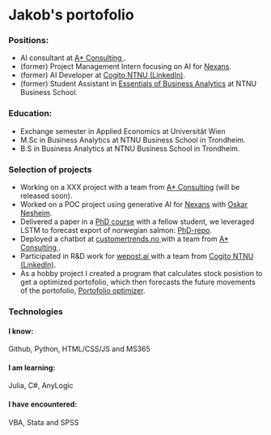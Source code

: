

<h1> Jakob's portofolio </h1>

<h3>  Positions: </h3>
<ul>
  <li>  AI consultant at <a href="https://www.astarconsulting.no/">A* Consulting </a>. </li>
  <li> (former) Project Management Intern focusing on AI for <a href="https://www.nexans.no/no/">Nexans</a>. </li>
  <li> (former) AI Developer at <a href="https://www.linkedin.com/company/cogito-ntnu/mycompany/">Cogito NTNU (LinkedIn)</a>. </li>
  <li> (former) Student Assistant in <a href="https://www.ntnu.edu/studies/courses/BBAN3001#tab=omEmnet"> Essentials of Business Analytics</a> at NTNU Business School.</li>
</ul>
<h3>  Education: </h3>
<ul>
  <li> Exchange semester in Applied Economics at Universitât Wien</li>
  <li>M.Sc in Business Analytics at NTNU Business School in Trondheim.</li>
  <li>B.S in Business Analytics at NTNU Business School in Trondheim.</li>
</ul>

<h3> Selection of projects</h3>
<ul>
  <li> Working on a XXX project with a team from <a href="https://www.astarconsulting.no/">A* Consulting</a> (will be released soon). </li>
  <li> Worked on a POC project using generative AI for <a href="https://www.nexans.no/no/">Nexans</a> with  <a href="https://github.com/oskarnesheim"> Oskar Nesheim</a>.
  <li> Delivered a paper in a <a href="https://www.ntnu.edu/studies/courses/DT8807#tab=omEmnet">PhD course</a> with a fellow student, we leveraged LSTM to forecast export of norwegian salmon: <a href=https://github.com/DataJakob/DT8807-Advanced-Topics-in-Deep-Learning> PhD-repo</a>. </li>
  <li> Deployed a chatbot at <a href="https://www.customertrends.no/"> customertrends.no </a> with a team from <a href="https://www.astarconsulting.no/">A* Consulting </a>.</li>
  <li> Participated in R&D work for <a href="https://wepost.ai/nb/how-wepost-works"> wepost.ai </a>  with a team from <a href="https://www.linkedin.com/company/cogito-ntnu/mycompany/">Cogito NTNU (LinkedIn)</a>.</li>
  <li> As a hobby project I created a program that calculates stock posistion to get a optimized portofolio, which then forecasts the future movements of the portofolio, <a href= "https://github.com/DataJakob/Hobby-projects/blob/main/PortofolioOptimizationForecasting.ipynb">Portofolio optimizer</a>. </li>
</ul>

<h3> Technologies </h3>
<h4> I know: </h4>
Github,  Python, HTML/CSS/JS and MS365
<h4> I am learning: </h4>
Julia, C#, AnyLogic
<h4> I have encountered: </h4>
VBA, Stata and SPSS




